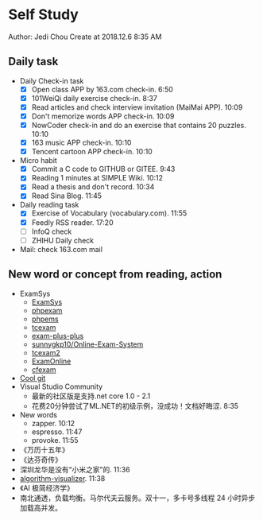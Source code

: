 # Self Study

Author: Jedi Chou
Create at 2018.12.6 8:35 AM

## Daily task

* Daily Check-in task
  -[x] Open class APP by 163.com check-in. 6:50
  -[x] 101WeiQi daily exercise check-in. 8:37
  -[x] Read articles and check interview invitation (MaiMai APP). 10:09
  -[x] Don't memorize words APP check-in. 10:09
  -[x] NowCoder check-in and do an exercise that contains 20 puzzles. 10:10
  -[x] 163 music APP check-in. 10:10
  -[x] Tencent cartoon APP check-in. 10:10

* Micro habit
  -[x] Commit a C code to GITHUB or GITEE. 9:43
  -[x] Reading 1 minutes at SIMPLE Wiki. 10:12
  -[x] Read a thesis and don't record. 10:34
  -[x] Read Sina Blog. 11:45

* Daily reading task
  -[x] Exercise of Vocabulary (vocabulary.com). 11:55
  -[x] Feedly RSS reader. 17:20
  -[ ] InfoQ check
  -[ ] ZHIHU Daily check

* Mail: check 163.com mail

## New word or concept from reading, action

* ExamSys
  * [ExamSys](https://github.com/lrx0014/ExamSys)
  * [phpexam](https://sourceforge.net/projects/phpexam/)
  * [phpems](https://github.com/phpems/phpems)
  * [tcexam](https://www.oschina.net/p/tcexam/)
  * [exam-plus-plus](https://www.oschina.net/p/exam-plus-plus)
  * [sunnygkp10/Online-Exam-System](https://github.com/sunnygkp10/Online-Exam-System-)
  * [tcexam2](https://tcexam.org/)
  * [ExamOnline](https://github.com/wepeng/ExamOnline)
  * [cfexam](https://github.com/cforth/cfexam)
* [Cool git](https://learngitbranching.js.org/?demo)
* Visual Studio Community
  * 最新的社区版是支持.net core 1.0 - 2.1
  * 花费20分钟尝试了ML.NET的初级示例，没成功！文档好晦涩. 8:35
* New words
  * zapper. 10:12
  * espresso. 11:47
  * provoke. 11:55
* 《万历十五年》
* 《达芬奇传》
* 深圳龙华是没有“小米之家”的. 11:36
* [algorithm-visualizer](https://algorithm-visualizer.org/). 11:38
* 《AI 极简经济学》
* 南北通透，负载均衡。马尔代夫云服务。双十一，多卡号多线程 24 小时异步加载高并发。
